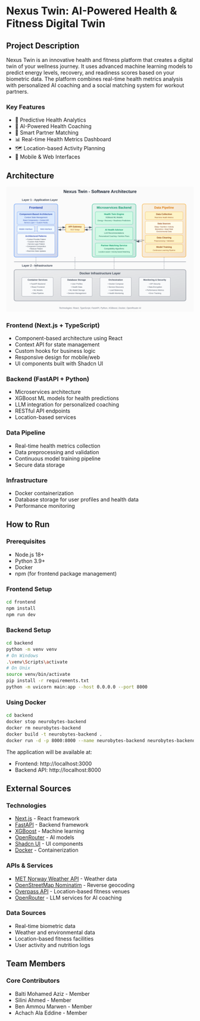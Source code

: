 # Nexus Twin: AI-Powered Health & Fitness Digital Twin

## Project Description
Nexus Twin is an innovative health and fitness platform that creates a digital twin of your wellness journey. It uses advanced machine learning models to predict energy levels, recovery, and readiness scores based on your biometric data. The platform combines real-time health metrics analysis with personalized AI coaching and a social matching system for workout partners.

### Key Features
- 🔮 Predictive Health Analytics
- 🤖 AI-Powered Health Coaching
- 🤝 Smart Partner Matching
- 📊 Real-time Health Metrics Dashboard
- 🗺️ Location-based Activity Planning
- 📱 Mobile & Web Interfaces

## Architecture

![Nexus Twin Architecture](./nexus-twin-architecture-diagram.svg)

### Frontend (Next.js + TypeScript)
- Component-based architecture using React
- Context API for state management
- Custom hooks for business logic
- Responsive design for mobile/web
- UI components built with Shadcn UI

### Backend (FastAPI + Python)
- Microservices architecture
- XGBoost ML models for health predictions
- LLM integration for personalized coaching
- RESTful API endpoints
- Location-based services

### Data Pipeline
- Real-time health metrics collection
- Data preprocessing and validation
- Continuous model training pipeline
- Secure data storage

### Infrastructure
- Docker containerization
- Database storage for user profiles and health data
- Performance monitoring

## How to Run

### Prerequisites
- Node.js 18+
- Python 3.9+
- Docker
- npm (for frontend package management)

### Frontend Setup
```bash
cd frontend
npm install
npm run dev
```

### Backend Setup
```bash
cd backend
python -m venv venv
# On Windows
.\venv\Scripts\activate
# On Unix
source venv/bin/activate
pip install -r requirements.txt
python -m uvicorn main:app --host 0.0.0.0 --port 8000
```

### Using Docker
```bash
cd backend
docker stop neurobytes-backend
docker rm neurobytes-backend
docker build -t neurobytes-backend .
docker run -d -p 8000:8000 --name neurobytes-backend neurobytes-backend
```

The application will be available at:
- Frontend: http://localhost:3000
- Backend API: http://localhost:8000

## External Sources

### Technologies
- [Next.js](https://nextjs.org/) - React framework
- [FastAPI](https://fastapi.tiangolo.com/) - Backend framework
- [XGBoost](https://xgboost.readthedocs.io/) - Machine learning
- [OpenRouter](https://openrouter.ai/) - AI models
- [Shadcn UI](https://ui.shadcn.com/) - UI components
- [Docker](https://www.docker.com/) - Containerization

### APIs & Services
- [MET Norway Weather API](https://api.met.no/) - Weather data
- [OpenStreetMap Nominatim](https://nominatim.openstreetmap.org/) - Reverse geocoding
- [Overpass API](https://overpass-api.de/) - Location-based fitness venues
- [OpenRouter](https://openrouter.ai/) - LLM services for AI coaching

### Data Sources
- Real-time biometric data
- Weather and environmental data
- Location-based fitness facilities
- User activity and nutrition logs

## Team Members

### Core Contributors
- Balti Mohamed Aziz - Member
- Silini Ahmed - Member
- Ben Ammou Marwen - Member
- Achach Ala Eddine - Member